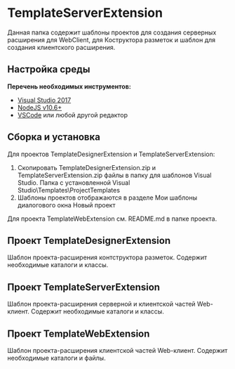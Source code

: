 ﻿# TemplateServerExtension

Данная папка содержит шаблоны проектов для создания серверных расширения для WebClient, для Коструктора разметок и шаблон для создания клиентского расширения.

## Настройка среды

**Перечень необходимых инструментов:** 
* [Visual Studio 2017](https://www.visualstudio.com)
* [NodeJS v10.6+](https://nodejs.org/en/)
* [VSCode](https://code.visualstudio.com/) или любой другой редактор

## Сборка и установка

Для проектов TemplateDesignerExtension и TemplateServerExtension:

1. Скопировать TemplateDesignerExtension.zip и TemplateServerExtension.zip файлы в папку для шаблонов Visual Studio.
Папка с установленной Visual Studio\Templates\ProjectTemplates
2. Шаблоны проектов отображаются в разделе Мои шаблоны диалогового окна Новый проект

Для проекта TemplateWebExtension см. README.md в папке проекта.

## Проект TemplateDesignerExtension

Шаблон проекта-расширения контструктора разметок. Содержит необходимые каталоги и классы.

## Проект TemplateServerExtension

Шаблон проекта-расширения серверной и клиентской частей Web-клиент. Содержит необходимые каталоги и классы.

## Проект TemplateWebExtension

Шаблон проекта-расширения клиентской частей Web-клиент. Содержит необходимые каталоги и файлы.

